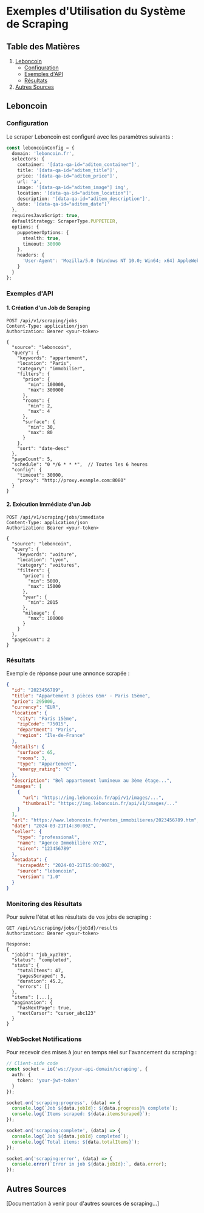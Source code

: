 # Exemples d'Utilisation du Système de Scraping

## Table des Matières

1. [Leboncoin](#leboncoin)
   - [Configuration](#configuration)
   - [Exemples d'API](#exemples-dapi)
   - [Résultats](#résultats)
2. [Autres Sources](#autres-sources)

## Leboncoin

### Configuration

Le scraper Leboncoin est configuré avec les paramètres suivants :

```typescript
const leboncoinConfig = {
  domain: 'leboncoin.fr',
  selectors: {
    container: '[data-qa-id="aditem_container"]',
    title: '[data-qa-id="aditem_title"]',
    price: '[data-qa-id="aditem_price"]',
    url: 'a',
    image: '[data-qa-id="aditem_image"] img',
    location: '[data-qa-id="aditem_location"]',
    description: '[data-qa-id="aditem_description"]',
    date: '[data-qa-id="aditem_date"]'
  },
  requiresJavaScript: true,
  defaultStrategy: ScraperType.PUPPETEER,
  options: {
    puppeteerOptions: {
      stealth: true,
      timeout: 30000
    },
    headers: {
      'User-Agent': 'Mozilla/5.0 (Windows NT 10.0; Win64; x64) AppleWebKit/537.36 (KHTML, like Gecko) Chrome/91.0.4472.124 Safari/537.36'
    }
  }
};
```

### Exemples d'API

#### 1. Création d'un Job de Scraping

```http
POST /api/v1/scraping/jobs
Content-Type: application/json
Authorization: Bearer <your-token>

{
  "source": "leboncoin",
  "query": {
    "keywords": "appartement",
    "location": "Paris",
    "category": "immobilier",
    "filters": {
      "price": {
        "min": 100000,
        "max": 300000
      },
      "rooms": {
        "min": 2,
        "max": 4
      },
      "surface": {
        "min": 30,
        "max": 80
      }
    },
    "sort": "date-desc"
  },
  "pageCount": 5,
  "schedule": "0 */6 * * *",  // Toutes les 6 heures
  "config": {
    "timeout": 30000,
    "proxy": "http://proxy.example.com:8080"
  }
}
```

#### 2. Exécution Immédiate d'un Job

```http
POST /api/v1/scraping/jobs/immediate
Content-Type: application/json
Authorization: Bearer <your-token>

{
  "source": "leboncoin",
  "query": {
    "keywords": "voiture",
    "location": "Lyon",
    "category": "voitures",
    "filters": {
      "price": {
        "min": 5000,
        "max": 15000
      },
      "year": {
        "min": 2015
      },
      "mileage": {
        "max": 100000
      }
    }
  },
  "pageCount": 2
}
```

### Résultats

Exemple de réponse pour une annonce scrapée :

```json
{
  "id": "2023456789",
  "title": "Appartement 3 pièces 65m² - Paris 15ème",
  "price": 295000,
  "currency": "EUR",
  "location": {
    "city": "Paris 15ème",
    "zipCode": "75015",
    "department": "Paris",
    "region": "Île-de-France"
  },
  "details": {
    "surface": 65,
    "rooms": 3,
    "type": "Appartement",
    "energy_rating": "C"
  },
  "description": "Bel appartement lumineux au 3ème étage...",
  "images": [
    {
      "url": "https://img.leboncoin.fr/api/v1/images/...",
      "thumbnail": "https://img.leboncoin.fr/api/v1/images/..."
    }
  ],
  "url": "https://www.leboncoin.fr/ventes_immobilieres/2023456789.htm",
  "date": "2024-03-21T14:30:00Z",
  "seller": {
    "type": "professional",
    "name": "Agence Immobilière XYZ",
    "siren": "123456789"
  },
  "metadata": {
    "scrapedAt": "2024-03-21T15:00:00Z",
    "source": "leboncoin",
    "version": "1.0"
  }
}
```

### Monitoring des Résultats

Pour suivre l'état et les résultats de vos jobs de scraping :

```http
GET /api/v1/scraping/jobs/{jobId}/results
Authorization: Bearer <your-token>

Response:
{
  "jobId": "job_xyz789",
  "status": "completed",
  "stats": {
    "totalItems": 47,
    "pagesScraped": 5,
    "duration": 45.2,
    "errors": []
  },
  "items": [...],
  "pagination": {
    "hasNextPage": true,
    "nextCursor": "cursor_abc123"
  }
}
```

### WebSocket Notifications

Pour recevoir des mises à jour en temps réel sur l'avancement du scraping :

```typescript
// Client-side code
const socket = io('ws://your-api-domain/scraping', {
  auth: {
    token: 'your-jwt-token'
  }
});

socket.on('scraping:progress', (data) => {
  console.log(`Job ${data.jobId}: ${data.progress}% complete`);
  console.log(`Items scraped: ${data.itemsScraped}`);
});

socket.on('scraping:complete', (data) => {
  console.log(`Job ${data.jobId} completed`);
  console.log(`Total items: ${data.totalItems}`);
});

socket.on('scraping:error', (data) => {
  console.error(`Error in job ${data.jobId}:`, data.error);
});
```

## Autres Sources

[Documentation à venir pour d'autres sources de scraping...] 